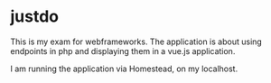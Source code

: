 # justdo
This is my exam for webframeworks. The application is about using endpoints in php and displaying them in a vue.js application.

I am running the application via Homestead, on my localhost.
